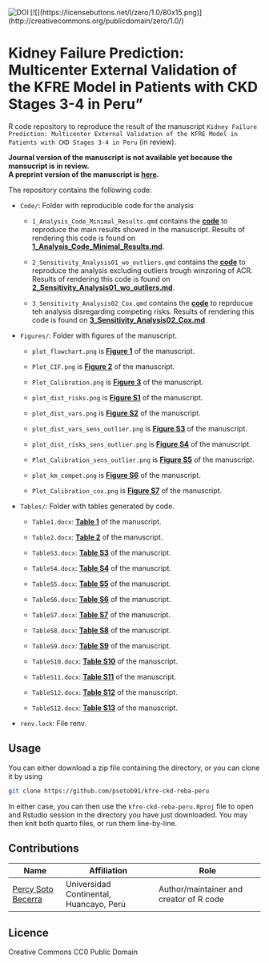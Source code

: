 
<a href="https://zenodo.org/badge/latestdoi/461208380"><img src="https://zenodo.org/badge/461208380.svg" align="left" alt="DOI"></a>

<div>[![](https://licensebuttons.net/l/zero/1.0/80x15.png)](http://creativecommons.org/publicdomain/zero/1.0/)</div>

# Kidney Failure Prediction: Multicenter External Validation of the KFRE Model in Patients with CKD Stages 3-4 in Peru”

R code repository to reproduce the result of the manuscript
`Kidney Failure Prediction: Multicenter External Validation of the KFRE Model in Patients with CKD Stages 3-4 in Peru`
(in review).

**Journal version of the manuscript is not available yet because the
mansucript is in review.**  
**A preprint version of the manuscript is
[here](https://www.medrxiv.org/content/10.1101/2023.03.27.23287771v1).**

The repository contains the following code:

- `Code/`: Folder with reproducible code for the analysis

  - `1_Analysis_Code_Minimal_Results.qmd` contains the
    [**code**](https://github.com/psotob91/kfre-ckd-reba-peru/blob/main/Code/1_Analysis_Code_Minimal_Results.qmd)
    to reproduce the main results showed in the manuscript. Results of
    rendering this code is found on
    [**1_Analysis_Code_Minimal_Results.md**](https://github.com/psotob91/kfre-ckd-reba-peru/blob/main/Code/1_Analysis_Code_Minimal_Results.md).

  - `2_Sensitivity_Analysis01_wo_outliers.qmd` contains the
    [**code**](https://github.com/psotob91/kfre-ckd-reba-peru/blob/main/Code/2_Sensitiviy_Analysis01_wo_outliers.qmd)
    to reproduce the analysis excluding outliers trough winzoring of
    ACR. Results of rendering this code is found on
    [**2_Sensitivity_Analysis01_wo_outliers.md**](https://github.com/psotob91/kfre-ckd-reba-peru/blob/main/Code/2_Sensitiviy_Analysis01_wo_outliers.md).

  - `3_Sensitivity_Analysis02_Cox.qmd` contains the
    [**code**](https://github.com/psotob91/kfre-ckd-reba-peru/blob/main/Code/3_Sensitivity_Analysis02_Cox.qmd)
    to reprdocue teh analysis disregarding competing risks. Results of
    rendering this code is found on
    [**3_Sensitivity_Analysis02_Cox.md**](https://github.com/psotob91/kfre-ckd-reba-peru/blob/main/Code/3_Sensitivity_Analysis02_Cox.md).

- `Figures/`: Folder with figures of the manuscript.

  - `plot_flowchart.png` is [**Figure
    1**](https://github.com/psotob91/kfre-ckd-reba-peru/blob/main/Figures/plot_flowchart.png)
    of the manuscript.

  - `Plot_CIF.png` is [**Figure
    2**](https://github.com/psotob91/kfre-ckd-reba-peru/blob/main/Figures/Plot_CIF.png)
    of the manuscript.

  - `Plot_Calibration.png` is [**Figure
    3**](https://github.com/psotob91/kfre-ckd-reba-peru/blob/main/Figures/Plot_Calibration.png)
    of the manuscript.

  - `plot_dist_risks.png` is [**Figure
    S1**](https://github.com/psotob91/kfre-ckd-reba-peru/blob/main/Figures/plot_dist_risks.png)
    of the manuscript.

  - `plot_dist_vars.png` is [**Figure
    S2**](https://github.com/psotob91/kfre-ckd-reba-peru/blob/main/Figures/plot_dist_vars.png)
    of the manuscript.

  - `plot_dist_vars_sens_outlier.png` is [**Figure
    S3**](https://github.com/psotob91/kfre-ckd-reba-peru/blob/main/Figures/plot_dist_vars_sens_outlier.png)
    of the manuscript.

  - `plot_dist_risks_sens_outlier.png` is [**Figure
    S4**](https://github.com/psotob91/kfre-ckd-reba-peru/blob/main/Figures/plot_dist_risks_sens_outlier.png)
    of the manuscript.

  - `Plot_Calibration_sens_outlier.png` is [**Figure
    S5**](https://github.com/psotob91/kfre-ckd-reba-peru/blob/main/Figures/Plot_Calibration_sens_outlier.png)
    of the manuscript.

  - `plot_km_compet.png` is [**Figure
    S6**](https://github.com/psotob91/kfre-ckd-reba-peru/blob/main/Figures/plot_km_compet.png)
    of the manuscript.

  - `Plot_Calibration_cox.png` is [**Figure
    S7**](https://github.com/psotob91/kfre-ckd-reba-peru/blob/main/Figures/Plot_Calibration_cox.png)
    of the manuscript.

- `Tables/`: Folder with tables generated by code.

  - `Table1.docx`: [**Table
    1**](https://github.com/psotob91/kfre-ckd-reba-peru/blob/main/Tables/Table1.docx)
    of the manuscript.

  - `Table2.docx`: [**Table
    2**](https://github.com/psotob91/kfre-ckd-reba-peru/blob/main/Tables/Table2.docx)
    of the manuscript.

  - `TableS3.docx`: [**Table
    S3**](https://github.com/psotob91/kfre-ckd-reba-peru/blob/main/Tables/TableS3.docx)
    of the manuscript.

  - `TableS4.docx`: [**Table
    S4**](https://github.com/psotob91/kfre-ckd-reba-peru/blob/main/Tables/TableS4.docx)
    of the manuscript.

  - `TableS5.docx`: [**Table
    S5**](https://github.com/psotob91/kfre-ckd-reba-peru/blob/main/Tables/TableS5.docx)
    of the manuscript.

  - `TableS6.docx`: [**Table
    S6**](https://github.com/psotob91/kfre-ckd-reba-peru/blob/main/Tables/TableS6.docx)
    of the manuscript.

  - `TableS7.docx`: [**Table
    S7**](https://github.com/psotob91/kfre-ckd-reba-peru/blob/main/Tables/TableS7.docx)
    of the manuscript.

  - `TableS8.docx`: [**Table
    S8**](https://github.com/psotob91/kfre-ckd-reba-peru/blob/main/Tables/TableS8.docx)
    of the manuscript.

  - `TableS9.docx`: [**Table
    S9**](https://github.com/psotob91/kfre-ckd-reba-peru/blob/main/Tables/TableS9.docx)
    of the manuscript.

  - `TableS10.docx`: [**Table
    S10**](https://github.com/psotob91/kfre-ckd-reba-peru/blob/main/Tables/TableS10.docx)
    of the manuscript.

  - `TableS11.docx`: [**Table
    S11**](https://github.com/psotob91/kfre-ckd-reba-peru/blob/main/Tables/TableS11.docx)
    of the manuscript.

  - `TableS12.docx`: [**Table
    S12**](https://github.com/psotob91/kfre-ckd-reba-peru/blob/main/Tables/TableS12.docx)
    of the manuscript.

  - `TableS12.docx`: [**Table
    S13**](https://github.com/psotob91/kfre-ckd-reba-peru/blob/main/Tables/TableS13.docx)
    of the manuscript.

- `renv.lock`: File renv.

## Usage

You can either download a zip file containing the directory, or you can
clone it by using

``` bash
git clone https://github.com/psotob91/kfre-ckd-reba-peru
```

In either case, you can then use the `kfre-ckd-reba-peru.Rproj` file to
open and Rstudio session in the directory you have just downloaded. You
may then knit both quarto files, or run them line-by-line.

## Contributions

| Name                                               | Affiliation                             | Role                                    |
|----------------------------------------------------|-----------------------------------------|-----------------------------------------|
| [Percy Soto Becerra](https://github.com/psotob91/) | Universidad Continental, Huancayo, Perú | Author/maintainer and creator of R code |

## Licence

Creative Commons CC0 Public Domain
